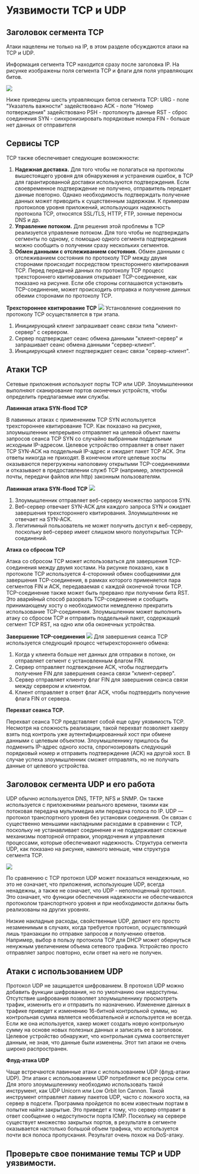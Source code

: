 # Уязвимости TCP и UDP

<!-- 3.7.1 -->
## Заголовок сегмента TCP
Атаки нацелены не только на IP, в этом разделе обсуждаются атаки на TCP и UDP.

Информация сегмента TCP находится сразу после заголовка IP. На рисунке изображены поля сегмента TCP и флаги для поля управляющих битов.

![](./assets/3.7.1.PNG)

Ниже приведены шесть управляющих битов сегмента TCP:
URG - поле "Указатель важности" задействовано
ACK - поле "Номер потверждения" задействовано
PSH - протолкнуть данные
RST - сброс соединения
SYN - синхронизировать порядковые номера
FIN - больше нет данных от отправителя

<!-- 3.7.2 -->
## Сервисы TCP
TCP также обеспечивает следующие возможности:
1. **Надежная доставка.** Для того чтобы не полагаться на протоколы вышестоящего уровня для обнаружения и устранения ошибок, в TCP для гарантированной доставки используются подтверждения. Если своевременное подтверждение не получено, отправитель передает данные повторно. Однако необходимость подтверждать получение данных может приводить к существенным задержкам. К примерам протоколов уровня приложений, использующих надежность протокола TCP, относятся SSL/TLS, HTTP, FTP, зонные переносы DNS и др.
2. **Управление потоком.** Для решения этой проблемы в TCP реализуется управление потоком. Для того чтобы не подтверждать сегменты по одному, с помощью одного сегмента подтверждения можно сообщить о получении сразу нескольких сегментов.
3. **Обмен данными с отслеживанием состояния.** Обмен данными с отслеживанием состояния по протоколу TCP между двумя сторонами происходит посредством трехстороннего квитирования TCP. Перед передачей данных по протоколу TCP процесс трехстороннего квитирования открывает TCP-соединение, как показано на рисунке. Если обе стороны соглашаются установить TCP-соединение, может происходить отправка и получение данных обеими сторонами по протоколу TCP.

**Трехстороннее квитирование TCP**
![](./assets/3.7.2.PNG)
Установление соединения по протоколу TCP осуществляется в три этапа.
1. Инициирующий клиент запрашивает сеанс связи типа "клиент-сервер" с сервером.
2. Сервер подтверждает сеанс обмена данными "клиент-сервер" и запрашивает сеанс обмена данными "сервер-клиент".
3. Инициирующий клиент подтверждает сеанс связи "сервер-клиент".

<!-- 3.7.3 -->
## Атаки TCP
Сетевые приложения используют порты TCP или UDP. Злоумышленники выполняют сканирование портов оконечных устройств, чтобы определить предлагаемые ими службы.

**Лавинная атака SYN-flood TCP**

В лавинных атаках с применением TCP SYN используется трехстороннее квитирование TCP. Как показано на рисунке, злоумышленник непрерывно отправляет на целевой объект пакеты запросов сеанса TCP SYN со случайно выбранным поддельным исходным IP-адресом. Целевое устройство отправляет в ответ пакет TCP SYN-ACK на поддельный IP-адрес и ожидает пакет TCP ACK. Эти ответы никогда не приходят. В конечном итоге целевые хосты оказываются перегружены наполовину открытыми TCP-соединениями и отказывают в предоставлении служб TCP (например, электронной почты, передачи файлов или http) законным пользователям.

**Лавинная атака SYN-flood TCP**
![](./assets/3.7.3-1.PNG)
1. Злоумышленник отправляет веб-серверу множество запросов SYN.
2. Веб-сервер отвечает SYN-ACK для каждого запроса SYN и ожидает завершения трехстороннего квитирования. Злоумышленник не отвечает на SYN-ACK.
3. Легитимный пользователь не может получить доступ к веб-серверу, поскольку веб-сервер имеет слишком много полуоткрытых TCP-соединений.

**Атака со сбросом TCP**

Атака со сбросом TCP может использоваться для завершения TCP-соединения между двумя хостами. На рисунке показано, как в протоколе TCP используется 4-сторонний обмен сообщениями для завершения TCP-соединения, в рамках которого применяется пара сегментов FIN и ACK, передаваемая с каждой оконечной точки TCP. TCP-соединение также может быть прервано при получении бита RST. Это аварийный способ разорвать TCP-соединение и сообщить принимающему хосту о необходимости немедленно прекратить использование TCP-соединения. Злоумышленник может выполнить атаку со сбросом TCP и отправить поддельный пакет, содержащий сегмент TCP RST, на одно или оба оконечных устройства.

**Завершение TCP-соединения**
![](./assets/3.7.3-2.PNG)
Для завершения сеанса TCP используется следующий процесс четырехстороннего обмена:
1. Когда у клиента больше нет данных для отправки в потоке, он отправляет сегмент с установленным флагом FIN.
2. Сервер отправляет подтвеждение ACK, чтобы подтвердить получение FIN для завершения сеанса связи "клиент-сервер".
3. Сервер отправляет клиенту флаг FIN для завершения сеанса связи между сервером и клиентом.
4. Клиент отправляет в ответ флаг ACK, чтобы подтвердить получение флага FIN от сервера.

**Перехват сеанса TCP.**

Перехват сеанса TCP представляет собой еще одну уязвимость TCP. Несмотря на сложность реализации, такой перехват позволяет хакеру взять под контроль уже аутентифицированный хост при обмене данными с целевым объектом. Злоумышленнику пришлось бы подменить IP-адрес одного хоста, спрогнозировать следующий порядковый номер и отправить подтверждение (ACK) на другой хост. В случае успеха злоумышленник сможет отправлять, но не получать данные от целевого устройства.

<!-- 3.7.4 -->
## Заголовок сегмента UDP и его работа
UDP обычно используется DNS, TFTP, NFS и SNMP. Он также используется с приложениями реального времени, такими как потоковая передача мультимедиа или передача голоса по IP. UDP — протокол транспортного уровня без установки соединения. Он связан с существенно меньшими накладными расходами в сравнении с TCP, поскольку не устанавливает соединение и не поддерживает сложные механизмы повторной отправки, упорядочения и управления процессами, которые обеспечивают надежность. Структура сегмента UDP, как показано на рисунке, намного меньше, чем структура сегмента TCP.

![](./assets/3.7.4.PNG)

По сравнению с TCP протокол UDP может показаться ненадежным, но это не означает, что приложения, использующие UDP, всегда ненадежны, а также не означает, что UDP - неполноценный протокол. Это означает, что функции обеспечения надежности не обеспечиваются протоколом транспортного уровня и при необходимости должны быть реализованы на других уровнях.

Низкие накладные расходы, свойственные UDP, делают его просто незаменимым в случаях, когда требуется протокол, осуществляющий лишь транзакции по отправке запросов и получению ответов. Например, выбор в пользу протокола TCP для DHCP может обернуться ненужным увеличением объема сетевого трафика. Устройство просто отправляет запрос повторно, если ответ на него не получен.

<!-- 3.7.5 -->
## Атаки с использованием UDP
Протокол UDP не защищается шифрованием. В протокол UDP можно добавить функции шифрования, но по умолчанию они недоступны. Отсутствие шифрования позволяет злоумышленнику просмотреть трафик, изменить его и отправить по назначению. Изменение данных в трафике приведет к изменению 16-битной контрольной суммы, но контрольная сумма является необязательной и используется не всегда. Если же она используется, хакер может создать новую контрольную сумму на основе новых полезных данных и записать ее в заголовок. Целевое устройство обнаружит, что контрольная сумма соответствует данным, не зная, что данные были изменены. Этот тип атаки не очень широко распространен.

**Флуд-атака UDP**

Чаще встречаются лавинные атаки с использованием UDP (флуд-атаки UDP). Эти атаки с использованием UDP потребляют все ресурсы сети. Для этого злоумышленнику необходимо использовать такой инструмент, как UDP Unicorn или Low Orbit Ion Cannon. Такой инструмент отправляет лавину пакетов UDP, часто с ложного хоста, на сервер в подсети. Программа пройдется по всем известным портам в попытке найти закрытые. Это приведет к тому, что сервер отправит в ответ сообщение о недоступности порта ICMP. Поскольку на сервере существует множество закрытых портов, в результате в сегменте оказывается настолько большой объем трафика, что используется почти вся полоса пропускания. Результат очень похож на ⁪DoS-атаку.

<!-- 3.7.6 -->
## Проверьте свое понимание темы TCP и UDP уязвимости.
<!-- Тут  квиз 3.7.6 -->